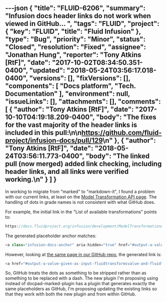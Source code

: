 ---json
{
  "title": "FLUID-6206",
  "summary": "Infusion docs header links do not work when viewed in GitHub... ",
  "tags": "FLUID",
  "project": {
    "key": "FLUID",
    "title": "Fluid Infusion"
  },
  "type": "Bug",
  "priority": "Minor",
  "status": "Closed",
  "resolution": "Fixed",
  "assignee": "Jonathan Hung",
  "reporter": "Tony Atkins [RtF]",
  "date": "2017-10-02T08:34:50.351-0400",
  "updated": "2018-05-24T03:56:17.018-0400",
  "versions": [],
  "fixVersions": [],
  "components": [
    "Docs platform",
    "Tech. Documentation"
  ],
  "environment": null,
  "issueLinks": [],
  "attachments": [],
  "comments": [
    {
      "author": "Tony Atkins [RtF]",
      "date": "2017-10-10T04:19:18.209-0400",
      "body": "The fixes for the vast majority of the header links is included in this pull:\n\n<https://github.com/fluid-project/infusion-docs/pull/129>\n"
    },
    {
      "author": "Tony Atkins [RtF]",
      "date": "2018-05-24T03:56:11.773-0400",
      "body": "The linked pull (now merged) added link checking, including header links, and all links were verified working.\n"
    }
  ]
}
---
In working to migrate from "marked" to "markdown-it", I found a problem with our current links, at least on the [Model Transformation API page](https://docs.fluidproject.org/infusion/development/ModelTransformationAPI.html).  The handling of dots in grade names is not consistent with what GitHub does.

For example, the initial link in the "List of available transformations" points to:

```java
https://docs.fluidproject.org/infusion/development/ModelTransformationAPI.html#output-a-value-given-as-input-fluid-transforms-value-and-fluid-transforms-identity-
```

The generated placeholder anchor matches:

```java
<a class="infusion-docs-anchor" aria-hidden="true" href="#output-a-value-given-as-input-fluid-transforms-value-and-fluid-transforms-identity-">...</a>
```

However, looking at [the same page in our GitHub repo](https://github.com/fluid-project/infusion-docs/blob/master/src/documents/ModelTransformationAPI.md), the generated link is:

```java
<a href="#output-a-value-given-as-input-fluidtransformsvalue-and-fluidtransformsidentity" aria-hidden="true" class="anchor" id="user-content-output-a-value-given-as-input-fluidtransformsvalue-and-fluidtransformsidentity">...</a>
```

So, GitHub treats the dots as something to be stripped rather than as something to be replaced with a dash.  The new plugin I'm proposing using instead of docpad-marked-plugin has a plugin that generates exactly the same placeholders as GitHub, I'm proposing updating the existing links so that they work with both the new plugin and from within GitHub.

        